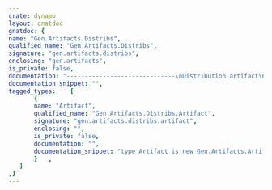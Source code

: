 ```yaml
---
crate: dynamo
layout: gnatdoc
gnatdoc: {
name: "Gen.Artifacts.Distribs",
qualified_name: "Gen.Artifacts.Distribs",
signature: "gen.artifacts.distribs",
enclosing: "gen.artifacts",
is_private: false,
documentation: "------------------------------\nDistribution artifact\n------------------------------",
documentation_snippet: "",
tagged_types:    [
       {
       name: "Artifact",
       qualified_name: "Gen.Artifacts.Distribs.Artifact",
       signature: "gen.artifacts.distribs.artifact",
       enclosing: "",
       is_private: false,
       documentation: "",
       documentation_snippet: "type Artifact is new Gen.Artifacts.Artifact with private;",
       }   ,
   ]
,}
---
```

